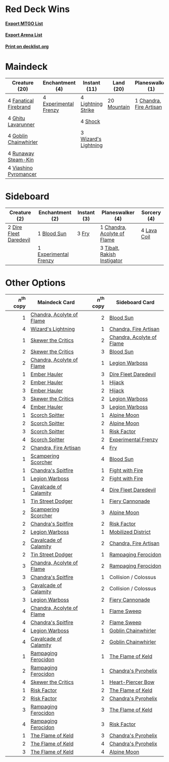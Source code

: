 # Red Deck Wins

#### [Export MTGO List](../collection/Red%20Deck%20Wins/Red%20Deck%20Wins.txt)
#### [Export Arena List](../collection/Red%20Deck%20Wins/Red%20Deck%20Wins_arena.txt)
#### [Print on decklist.org](http://decklist.org/?deckmain=1%09Chandra,%20Fire%20Artisan%0A4%09Experimental%20Frenzy%0A4%09Fanatical%20Firebrand%0A4%09Ghitu%20Lavarunner%0A4%09Goblin%20Chainwhirler%0A4%09Light%20Up%20the%20Stage%0A4%09Lightning%20Strike%0A20%09Mountain%0A4%09Runaway%20Steam-Kin%0A4%09Shock%0A4%09Viashino%20Pyromancer%0A3%09Wizard's%20Lightning&deckside=1%09Blood%20Sun%0A1%09Chandra,%20Acolyte%20of%20Flame%0A2%09Dire%20Fleet%20Daredevil%0A1%09Experimental%20Frenzy%0A3%09Fry%0A4%09Lava%20Coil%0A3%09Tibalt,%20Rakish%20Instigator)
# Maindeck

|                                         Creature (20)                                          |                                        Enchantment (4)                                         |                                         Instant (11)                                          |                                      Land (20)                                       |                                         Planeswalker (1)                                         |                                          Sorcery (4)                                          |
|------------------------------------------------------------------------------------------------|------------------------------------------------------------------------------------------------|-----------------------------------------------------------------------------------------------|--------------------------------------------------------------------------------------|--------------------------------------------------------------------------------------------------|-----------------------------------------------------------------------------------------------|
|4 [Fanatical Firebrand](http://gatherer.wizards.com/Pages/Card/Details.aspx?multiverseid=439758)|4 [Experimental Frenzy](http://gatherer.wizards.com/Pages/Card/Details.aspx?multiverseid=452849)|4 [Lightning Strike](http://gatherer.wizards.com/Pages/Card/Details.aspx?multiverseid=383299)  |20 [Mountain](http://gatherer.wizards.com/Pages/Card/Details.aspx?multiverseid=439859)|1 [Chandra, Fire Artisan](http://gatherer.wizards.com/Pages/Card/Details.aspx?multiverseid=461046)|4 [Light Up the Stage](http://gatherer.wizards.com/Pages/Card/Details.aspx?multiverseid=457251)|
|4 [Ghitu Lavarunner](http://gatherer.wizards.com/Pages/Card/Details.aspx?multiverseid=443015)   |                                                                                                |4 [Shock](http://gatherer.wizards.com/Pages/Card/Details.aspx?multiverseid=129732)             |                                                                                      |                                                                                                  |                                                                                               |
|4 [Goblin Chainwhirler](http://gatherer.wizards.com/Pages/Card/Details.aspx?multiverseid=443017)|                                                                                                |3 [Wizard's Lightning](http://gatherer.wizards.com/Pages/Card/Details.aspx?multiverseid=443040)|                                                                                      |                                                                                                  |                                                                                               |
|4 [Runaway Steam-Kin](http://gatherer.wizards.com/Pages/Card/Details.aspx?multiverseid=452865)  |                                                                                                |                                                                                               |                                                                                      |                                                                                                  |                                                                                               |
|4 [Viashino Pyromancer](http://gatherer.wizards.com/Pages/Card/Details.aspx?multiverseid=447302)|                                                                                                |                                                                                               |                                                                                      |                                                                                                  |                                                                                               |


# Sideboard

|                                          Creature (2)                                           |                                        Enchantment (2)                                         |                                  Instant (3)                                   |                                           Planeswalker (4)                                           |                                     Sorcery (4)                                      |
|-------------------------------------------------------------------------------------------------|------------------------------------------------------------------------------------------------|--------------------------------------------------------------------------------|------------------------------------------------------------------------------------------------------|--------------------------------------------------------------------------------------|
|2 [Dire Fleet Daredevil](http://gatherer.wizards.com/Pages/Card/Details.aspx?multiverseid=439756)|1 [Blood Sun](http://gatherer.wizards.com/Pages/Card/Details.aspx?multiverseid=439749)          |3 [Fry](http://gatherer.wizards.com/Pages/Card/Details.aspx?multiverseid=466894)|1 [Chandra, Acolyte of Flame](http://gatherer.wizards.com/Pages/Card/Details.aspx?multiverseid=466880)|4 [Lava Coil](http://gatherer.wizards.com/Pages/Card/Details.aspx?multiverseid=452858)|
|                                                                                                 |1 [Experimental Frenzy](http://gatherer.wizards.com/Pages/Card/Details.aspx?multiverseid=452849)|                                                                                |3 [Tibalt, Rakish Instigator](http://gatherer.wizards.com/Pages/Card/Details.aspx?multiverseid=461073)|                                                                                      |


# Other Options

|*n*<sup>th</sup> copy|                                           Maindeck Card                                            |*n*<sup>th</sup> copy|                                           Sideboard Card                                           |
|--------------------:|----------------------------------------------------------------------------------------------------|--------------------:|----------------------------------------------------------------------------------------------------|
|                    1|[Chandra, Acolyte of Flame](http://gatherer.wizards.com/Pages/Card/Details.aspx?multiverseid=466880)|                    2|[Blood Sun](http://gatherer.wizards.com/Pages/Card/Details.aspx?multiverseid=439749)                |
|                    4|[Wizard's Lightning](http://gatherer.wizards.com/Pages/Card/Details.aspx?multiverseid=443040)       |                    1|[Chandra, Fire Artisan](http://gatherer.wizards.com/Pages/Card/Details.aspx?multiverseid=461046)    |
|                    1|[Skewer the Critics](http://gatherer.wizards.com/Pages/Card/Details.aspx?multiverseid=457259)       |                    2|[Chandra, Acolyte of Flame](http://gatherer.wizards.com/Pages/Card/Details.aspx?multiverseid=466880)|
|                    2|[Skewer the Critics](http://gatherer.wizards.com/Pages/Card/Details.aspx?multiverseid=457259)       |                    3|[Blood Sun](http://gatherer.wizards.com/Pages/Card/Details.aspx?multiverseid=439749)                |
|                    2|[Chandra, Acolyte of Flame](http://gatherer.wizards.com/Pages/Card/Details.aspx?multiverseid=466880)|                    1|[Legion Warboss](http://gatherer.wizards.com/Pages/Card/Details.aspx?multiverseid=452859)           |
|                    1|[Ember Hauler](http://gatherer.wizards.com/Pages/Card/Details.aspx?multiverseid=438477)             |                    3|[Dire Fleet Daredevil](http://gatherer.wizards.com/Pages/Card/Details.aspx?multiverseid=439756)     |
|                    2|[Ember Hauler](http://gatherer.wizards.com/Pages/Card/Details.aspx?multiverseid=438477)             |                    1|[Hijack](http://gatherer.wizards.com/Pages/Card/Details.aspx?multiverseid=417691)                   |
|                    3|[Ember Hauler](http://gatherer.wizards.com/Pages/Card/Details.aspx?multiverseid=438477)             |                    2|[Hijack](http://gatherer.wizards.com/Pages/Card/Details.aspx?multiverseid=417691)                   |
|                    3|[Skewer the Critics](http://gatherer.wizards.com/Pages/Card/Details.aspx?multiverseid=457259)       |                    2|[Legion Warboss](http://gatherer.wizards.com/Pages/Card/Details.aspx?multiverseid=452859)           |
|                    4|[Ember Hauler](http://gatherer.wizards.com/Pages/Card/Details.aspx?multiverseid=438477)             |                    3|[Legion Warboss](http://gatherer.wizards.com/Pages/Card/Details.aspx?multiverseid=452859)           |
|                    1|[Scorch Spitter](http://gatherer.wizards.com/Pages/Card/Details.aspx?multiverseid=466913)           |                    1|[Alpine Moon](http://gatherer.wizards.com/Pages/Card/Details.aspx?multiverseid=447264)              |
|                    2|[Scorch Spitter](http://gatherer.wizards.com/Pages/Card/Details.aspx?multiverseid=466913)           |                    2|[Alpine Moon](http://gatherer.wizards.com/Pages/Card/Details.aspx?multiverseid=447264)              |
|                    3|[Scorch Spitter](http://gatherer.wizards.com/Pages/Card/Details.aspx?multiverseid=466913)           |                    1|[Risk Factor](http://gatherer.wizards.com/Pages/Card/Details.aspx?multiverseid=452863)              |
|                    4|[Scorch Spitter](http://gatherer.wizards.com/Pages/Card/Details.aspx?multiverseid=466913)           |                    2|[Experimental Frenzy](http://gatherer.wizards.com/Pages/Card/Details.aspx?multiverseid=452849)      |
|                    2|[Chandra, Fire Artisan](http://gatherer.wizards.com/Pages/Card/Details.aspx?multiverseid=461046)    |                    4|[Fry](http://gatherer.wizards.com/Pages/Card/Details.aspx?multiverseid=466894)                      |
|                    1|[Scampering Scorcher](http://gatherer.wizards.com/Pages/Card/Details.aspx?multiverseid=466912)      |                    4|[Blood Sun](http://gatherer.wizards.com/Pages/Card/Details.aspx?multiverseid=439749)                |
|                    1|[Chandra's Spitfire](http://gatherer.wizards.com/Pages/Card/Details.aspx?multiverseid=205026)       |                    1|[Fight with Fire](http://gatherer.wizards.com/Pages/Card/Details.aspx?multiverseid=443007)          |
|                    1|[Legion Warboss](http://gatherer.wizards.com/Pages/Card/Details.aspx?multiverseid=452859)           |                    2|[Fight with Fire](http://gatherer.wizards.com/Pages/Card/Details.aspx?multiverseid=443007)          |
|                    1|[Cavalcade of Calamity](http://gatherer.wizards.com/Pages/Card/Details.aspx?multiverseid=457239)    |                    4|[Dire Fleet Daredevil](http://gatherer.wizards.com/Pages/Card/Details.aspx?multiverseid=439756)     |
|                    1|[Tin Street Dodger](http://gatherer.wizards.com/Pages/Card/Details.aspx?multiverseid=457264)        |                    1|[Fiery Cannonade](http://gatherer.wizards.com/Pages/Card/Details.aspx?multiverseid=435297)          |
|                    2|[Scampering Scorcher](http://gatherer.wizards.com/Pages/Card/Details.aspx?multiverseid=466912)      |                    3|[Alpine Moon](http://gatherer.wizards.com/Pages/Card/Details.aspx?multiverseid=447264)              |
|                    2|[Chandra's Spitfire](http://gatherer.wizards.com/Pages/Card/Details.aspx?multiverseid=205026)       |                    2|[Risk Factor](http://gatherer.wizards.com/Pages/Card/Details.aspx?multiverseid=452863)              |
|                    2|[Legion Warboss](http://gatherer.wizards.com/Pages/Card/Details.aspx?multiverseid=452859)           |                    1|[Mobilized District](http://gatherer.wizards.com/Pages/Card/Details.aspx?multiverseid=461176)       |
|                    2|[Cavalcade of Calamity](http://gatherer.wizards.com/Pages/Card/Details.aspx?multiverseid=457239)    |                    2|[Chandra, Fire Artisan](http://gatherer.wizards.com/Pages/Card/Details.aspx?multiverseid=461046)    |
|                    2|[Tin Street Dodger](http://gatherer.wizards.com/Pages/Card/Details.aspx?multiverseid=457264)        |                    1|[Rampaging Ferocidon](http://gatherer.wizards.com/Pages/Card/Details.aspx?multiverseid=435308)      |
|                    3|[Chandra, Acolyte of Flame](http://gatherer.wizards.com/Pages/Card/Details.aspx?multiverseid=466880)|                    2|[Rampaging Ferocidon](http://gatherer.wizards.com/Pages/Card/Details.aspx?multiverseid=435308)      |
|                    3|[Chandra's Spitfire](http://gatherer.wizards.com/Pages/Card/Details.aspx?multiverseid=205026)       |                    1|Collision / Colossus                                                                                |
|                    3|[Cavalcade of Calamity](http://gatherer.wizards.com/Pages/Card/Details.aspx?multiverseid=457239)    |                    2|Collision / Colossus                                                                                |
|                    3|[Legion Warboss](http://gatherer.wizards.com/Pages/Card/Details.aspx?multiverseid=452859)           |                    2|[Fiery Cannonade](http://gatherer.wizards.com/Pages/Card/Details.aspx?multiverseid=435297)          |
|                    4|[Chandra, Acolyte of Flame](http://gatherer.wizards.com/Pages/Card/Details.aspx?multiverseid=466880)|                    1|[Flame Sweep](http://gatherer.wizards.com/Pages/Card/Details.aspx?multiverseid=466893)              |
|                    4|[Chandra's Spitfire](http://gatherer.wizards.com/Pages/Card/Details.aspx?multiverseid=205026)       |                    2|[Flame Sweep](http://gatherer.wizards.com/Pages/Card/Details.aspx?multiverseid=466893)              |
|                    4|[Legion Warboss](http://gatherer.wizards.com/Pages/Card/Details.aspx?multiverseid=452859)           |                    1|[Goblin Chainwhirler](http://gatherer.wizards.com/Pages/Card/Details.aspx?multiverseid=443017)      |
|                    4|[Cavalcade of Calamity](http://gatherer.wizards.com/Pages/Card/Details.aspx?multiverseid=457239)    |                    2|[Goblin Chainwhirler](http://gatherer.wizards.com/Pages/Card/Details.aspx?multiverseid=443017)      |
|                    1|[Rampaging Ferocidon](http://gatherer.wizards.com/Pages/Card/Details.aspx?multiverseid=435308)      |                    1|[The Flame of Keld](http://gatherer.wizards.com/Pages/Card/Details.aspx?multiverseid=443011)        |
|                    2|[Rampaging Ferocidon](http://gatherer.wizards.com/Pages/Card/Details.aspx?multiverseid=435308)      |                    1|[Chandra's Pyrohelix](http://gatherer.wizards.com/Pages/Card/Details.aspx?multiverseid=417684)      |
|                    4|[Skewer the Critics](http://gatherer.wizards.com/Pages/Card/Details.aspx?multiverseid=457259)       |                    1|[Heart-Piercer Bow](http://gatherer.wizards.com/Pages/Card/Details.aspx?multiverseid=386551)        |
|                    1|[Risk Factor](http://gatherer.wizards.com/Pages/Card/Details.aspx?multiverseid=452863)              |                    2|[The Flame of Keld](http://gatherer.wizards.com/Pages/Card/Details.aspx?multiverseid=443011)        |
|                    2|[Risk Factor](http://gatherer.wizards.com/Pages/Card/Details.aspx?multiverseid=452863)              |                    2|[Chandra's Pyrohelix](http://gatherer.wizards.com/Pages/Card/Details.aspx?multiverseid=417684)      |
|                    3|[Rampaging Ferocidon](http://gatherer.wizards.com/Pages/Card/Details.aspx?multiverseid=435308)      |                    3|[The Flame of Keld](http://gatherer.wizards.com/Pages/Card/Details.aspx?multiverseid=443011)        |
|                    4|[Rampaging Ferocidon](http://gatherer.wizards.com/Pages/Card/Details.aspx?multiverseid=435308)      |                    3|[Risk Factor](http://gatherer.wizards.com/Pages/Card/Details.aspx?multiverseid=452863)              |
|                    1|[The Flame of Keld](http://gatherer.wizards.com/Pages/Card/Details.aspx?multiverseid=443011)        |                    3|[Chandra's Pyrohelix](http://gatherer.wizards.com/Pages/Card/Details.aspx?multiverseid=417684)      |
|                    2|[The Flame of Keld](http://gatherer.wizards.com/Pages/Card/Details.aspx?multiverseid=443011)        |                    4|[Chandra's Pyrohelix](http://gatherer.wizards.com/Pages/Card/Details.aspx?multiverseid=417684)      |
|                    3|[The Flame of Keld](http://gatherer.wizards.com/Pages/Card/Details.aspx?multiverseid=443011)        |                    4|[Alpine Moon](http://gatherer.wizards.com/Pages/Card/Details.aspx?multiverseid=447264)              |

